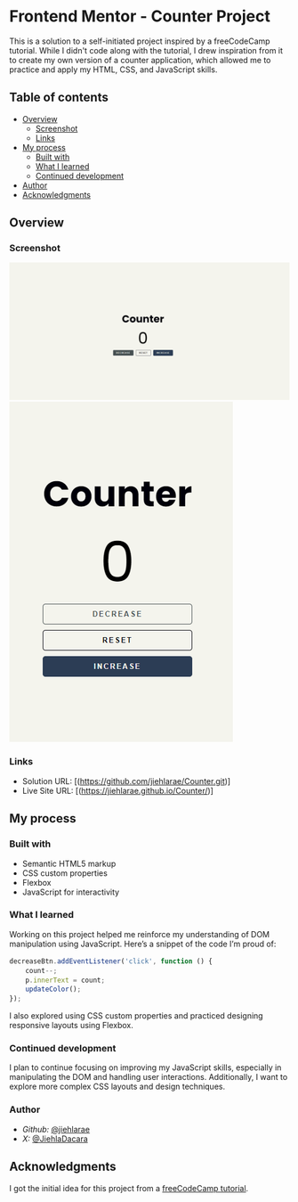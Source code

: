 # Frontend Mentor - Counter Project

This is a solution to a self-initiated project inspired by a freeCodeCamp tutorial. While I didn't code along with the tutorial, I drew inspiration from it to create my own version of a counter application, which allowed me to practice and apply my HTML, CSS, and JavaScript skills.

## Table of contents

- [Overview](#overview)
  - [Screenshot](#screenshot)
  - [Links](#links)
- [My process](#my-process)
  - [Built with](#built-with)
  - [What I learned](#what-i-learned)
  - [Continued development](#continued-development)
- [Author](#author)
- [Acknowledgments](#acknowledgments)

## Overview

### Screenshot

![Counter Screenshot](desktopSC.png)
![Counter Screenshot](mobileSC.png)

### Links

- Solution URL: [(https://github.com/jiehlarae/Counter.git)]
- Live Site URL: [(https://jiehlarae.github.io/Counter/)]

## My process

### Built with

- Semantic HTML5 markup
- CSS custom properties
- Flexbox
- JavaScript for interactivity

### What I learned

Working on this project helped me reinforce my understanding of DOM manipulation using JavaScript. Here’s a snippet of the code I’m proud of:

```js
decreaseBtn.addEventListener('click', function () {
    count--;
    p.innerText = count;
    updateColor();
});
```

I also explored using CSS custom properties and practiced designing responsive layouts using Flexbox.

### Continued development

I plan to continue focusing on improving my JavaScript skills, especially in manipulating the DOM and handling user interactions. Additionally, I want to explore more complex CSS layouts and design techniques.

### Author

- *Github:* [@jiehlarae](https://github.com/jiehlarae)
- *X:* [@JiehlaDacara](https://x.com/JiehlaDacara)

## Acknowledgments

I got the initial idea for this project from a [freeCodeCamp tutorial](https://www.youtube.com/watch?v=3PHXvlpOkf4&t=1825s). 

